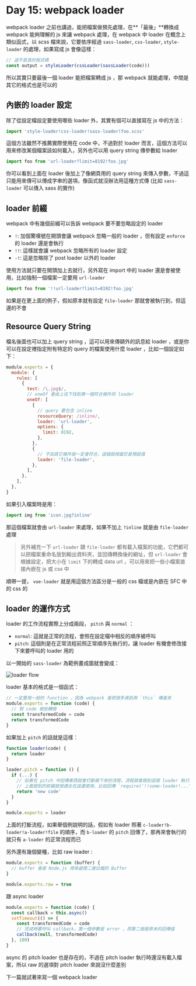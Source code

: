 Day 15: webpack loader
======================

webpack loader 之前也講過，能把檔案做預先處理，在**「最後」**轉換成 webpack 能夠理解的 js 來讓 webpack 處理，在 webpack 中 loader 在概念上類似函式，以 scss 檔來說，它要依序經過 `sass-loader`, `css-loader`, `style-loader` 的處理，如果寫成 js 會像這樣：

```javascript
// 這不是真的程式碼
const output = styleLoader(cssLoader(sassLoader(code)))
```

所以其實只要最後一個 loader 能把檔案轉成 js ，那 webpack 就能處理，中間是其它的格式也是可以的

內嵌的 loader 設定
------------------

除了從設定檔設定要使用哪些 loader 外，其實有個可以直接寫在 js 中的方法：

```javascript
import 'style-loader!css-loader!sass-loader!foo.scss'
```

這個方法雖然不推薦實際使用在 code 中，不過對於 loader 而言，這個方法可以用來修改某個檔案該如何載入，另外也可以用 query string 傳參數給 loader

```javascript
import foo from 'url-loader?limit=8192!foo.jpg'
```

你可以看到上面在 loader 後加上了像網頁用的 query string 來傳入參數，不過這只能用來傳可以傳成字串的選項，像函式就沒辦法用這種方式傳 (比如 `sass-loader` 可以傳入 sass 的實作)

loader 前綴
-----------

webpack 中有幾個前綴可以告訴 webpack 要不要忽略設定的 loader

- `!`: 加個驚嘆號在開頭會讓 webpack 忽略一般的 loader ，但有設定 `enforce` 的 loader 還是會執行
- `!!`: 這樣就會讓 webpack 忽略所有的 loader 設定
- `-!`: 這是忽略除了 post loader 以外的 loader

使用方法就只要在開頭加上去就行，另外寫在 import 中的 loader 還是會被使用，比如強制一個檔案一定要用 `url-loader`

```javascript
import foo from '!!url-loader?limit=8192!foo.jpg'
```

如果是在更上面的例子，假如原本就有設定 `file-loader` 那就會被執行到，但這邊的不會

Resource Query String
---------------------

檔名後面也可以加上 query string ，這可以用來傳額外的訊息給 loader ，或是你可以在設定裡指定附有特定的 query 的檔案使用什麼 loader ，比如一個設定如下：

```javascript
module.exports = {
  module: {
    rules: [
      {
        test: /\.jpg$/,
        // oneOf 會由上往下找到第一個符合條件的 loader
        oneOf: [
          {
            // query 要包含 inline
            resourceQuery: /inline/,
            loader: 'url-loader',
            options: {
              limit: 8192,
            },
          },
          {
            // 不加其它條件就一定會符合，這個就相當於是預設值
            loader: 'file-loader',
          },
        ],
      },
    ],
  },
}
```

如果引入檔案時是用：

```javascript
import img from 'icon.jpg?inline'
```

那這個檔案就會由 `url-loader` 來處理，如果不加上 `?inline` 就是由 `file-loader` 處理

> 另外補充一下 `url-loader` 跟 `file-loader` 都有載入檔案的功能，它們都可以把檔案重命名放到輸出資料夾，並回傳轉換後的網址，但 `url-loader` 會根據設定，把大小在 `limit` 下的轉成 data url ，可以用來把一些小檔案直接內嵌在 js 或 css 中

順帶一提， `vue-loader` 就是用這個方法區分是一般的 css 檔或是內嵌在 SFC 中的 css 的

loader 的運作方式
-----------------

loader 的工作流程實際上分成兩段， `pitch` 與 `normal` ：

- `normal`: 這就是正常的流程，會照在設定檔中相反的順序被呼叫
- `pitch`: 這個則是在正常流程前照正常順序先執行的，讓 loader 有機會修改接下來要呼叫的 loader 用的

以一開始的 `sass-loader` 為範例畫成圖就會變成：

![loader flow](https://i.imgur.com/42UfCrW.png)

loader 基本的格式是一個函式：

```javascript
// 一定要用一般的 function ，因為 webpack 會把很多資訊用 `this` 傳進來
module.exports = function (code) {
  // 對 code 做些轉換
  const transformedCode = code
  return transformedCode
}
```

如果加上 `pitch` 的話就是這樣：

```javascript
function loader(code) {
  return loader
}

loader.pitch = function () {
  if (...) {
    // 如果在 pitch 中回傳東西就會打斷接下來的流程，流程就會跳到這個 loader 執行完後，而回傳的東西會被當成程式碼處理
    // 上面提到的前綴就很適合在這邊使用，比如回傳 `require('!!some-loader!...')` 之類的
    return 'new code'
  }
}

module.exports = loader
```

上面的打斷流程，如果舉個例說明的話，假如有 loader 照著 `c-loader!b-loader!a-loader!file` 的順序，而 `b-loader` 的 `pitch` 回傳了，那再來會執行的就只有 `a-loader` 的正常流程而已

另外還有幾個變種，比如 raw loader :

```javascript
module.exports = function (buffer) {
  // buffer 會是 Node.js 用來處理二進位檔的 Buffer
}

module.exports.raw = true
```

跟 async loader

```javascript
module.exports = function (code) {
  const callback = this.async()
  setTimeout(() => {
    const transformedCode = code
    // 完成時要呼叫 callback，第一個參數是 error ，而第二個是原本的回傳值
    callback(null, transformedCode)
  }, 100)
}
```

async 的 pitch loader 也是存在的，不過在 pitch loader 執行時還沒有載入檔案，所以 raw 的選項對 pitch loader 來說沒什麼差別

下一篇就試著來寫一個 webpack loader

